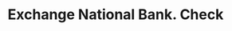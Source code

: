 ---
doi: 10.7916/D8CR75D4
date_other: '1890'
date_other_textual: 1890-1899
form: printed ephemera
genre:
- Checks (bank checks)
name:
- Exchange National Bank
object_in_context_url: https://biggert.cul.columbia.edu/items/view/ave_biggert_00304
subject_hierarchical_geographic:
- Osborne, Kansas, United States
subject_name:
- Exchange National Bank
title: Exchange National Bank. Check
sort_title: Exchange National Bank. Check
call_number: ave_biggert_00304
coordinates:
- 39.440555555555555,-98.69722222222222
pid: ave_biggert_00304
identifiers: ave_biggert_00304
thumbnail: https://derivativo-2.library.columbia.edu/iiif/2/ldpd:344252/full/!256,256/0/native.jpg
permalink: /biggert/ave_biggert_00304/
layout: iiif-image-page
---
